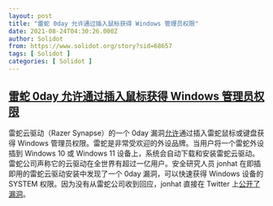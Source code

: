 ```yaml
---
layout: post
title: "雷蛇 0day 允许通过插入鼠标获得 Windows 管理员权限"
date: 2021-08-24T04:30:26.000Z
author: Solidot
from: https://www.solidot.org/story?sid=68657
tags: [ Solidot ]
categories: [ Solidot ]
---
```

<!--1629779426000-->
[雷蛇 0day 允许通过插入鼠标获得 Windows 管理员权限](https://www.solidot.org/story?sid=68657)
------

<div>
雷蛇云驱动（Razer Synapse）的一个 0day 漏洞<a href="https://www.bleepingcomputer.com/news/security/razer-bug-lets-you-become-a-windows-10-admin-by-plugging-in-a-mouse/">允许</a>通过插入雷蛇鼠标或键盘获得 Windows 管理员权限。雷蛇是非常受欢迎的外设品牌。当用户将一个雷蛇外设插到 Windows 10 或 Windows 11 设备上，系统会自动下载和安装雷蛇云驱动。雷蛇公司声称它的云驱动在全世界有超过一亿用户。安全研究人员 jonhat 在即插即用的雷蛇云驱动安装中发现了一个 0day 漏洞，可以快速获得 Windows 设备的 SYSTEM 权限。因为没有从雷蛇公司收到回应，jonhat 直接在 Twitter 上<a href="https://twitter.com/j0nh4t/status/1429049506021138437" target="_blank">公开了漏洞</a>。
</div>
